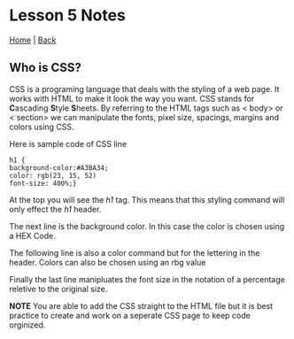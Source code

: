 # Lesson 5  Notes

[Home](/README.md) | [Back](/102-main/102TableofContents.md)

## Who is CSS?

CSS is a programing language that deals with the styling of a web page.  It works with HTML to make it look the way you want. CSS stands for **C**ascading **S**tyle **S**heets. By referring to the HTML tags such as < body> or < section> we can manipulate the fonts, pixel size, spacings, margins and colors using CSS. 

Here is sample code of CSS line

    h1 {
    background-color:#A3BA34;
    color: rgb(23, 15, 52) 
    font-size: 400%;}

At the top you will see the _h1_ tag. This means that this styling command will only effect the _h1_ header. 

The next line is the background color. In this case the color is chosen using a HEX Code.

The following line is also a color command but for the lettering in the header. Colors can also be chosen using an rbg value

Finally the last line manipluates the font size in the notation of a percentage reletive to the original size.

**NOTE** You are able to add the CSS straight to the HTML file but it is best practice to create and work on a seperate CSS page to keep code orginized. 